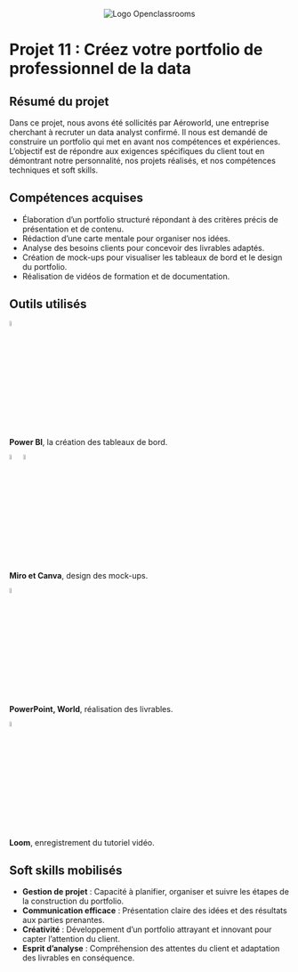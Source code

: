 <p align="center">
  <img src="https://github.com/user-attachments/assets/6644f523-f3c4-4e99-b21d-5d79656e42cb" alt="Logo Openclassrooms"
<p>

# Projet 11 : Créez votre portfolio de professionnel de la data

## Résumé du projet
Dans ce projet, nous avons été sollicités par Aéroworld, une entreprise cherchant à recruter un data analyst confirmé. 
Il nous est demandé de construire un portfolio qui met en avant nos compétences et expériences. L’objectif
est de répondre aux exigences spécifiques du client tout en démontrant notre personnalité, nos projets réalisés, 
et nos compétences techniques et soft skills.


## Compétences acquises
- Élaboration d’un portfolio structuré répondant à des critères précis de présentation et de contenu.
- Rédaction d’une carte mentale pour organiser nos idées.
- Analyse des besoins clients pour concevoir des livrables adaptés.
- Création de mock-ups pour visualiser les tableaux de bord et le design du portfolio.
- Réalisation de vidéos de formation et de documentation.
  
## Outils utilisés
<img src="https://github.com/user-attachments/assets/586f0427-f926-4d6f-9c95-47c8a2021dee" alt="Logo PowerBI" width= 5% />

**Power BI**, la création des tableaux de bord.

<img src="https://github.com/user-attachments/assets/6a597c6e-0ea1-4d34-80ee-8b3c0415b9dd" alt="Logo Miro" width= 5% /><img src="https://github.com/user-attachments/assets/3e68daca-4d86-4a34-ac8d-18a5ec166b84" alt="Logo Canva" width= 5% />

**Miro et Canva**, design des mock-ups.

<img src="https://github.com/user-attachments/assets/0d65f336-2149-461e-9940-7149ccf29322" alt="Logo Suite Office" width= 5% />

**PowerPoint, World**, réalisation des livrables.

<img src="https://github.com/user-attachments/assets/4ca25da1-3903-4591-b62d-71bc2992a6b4" alt="Logo Loom" width= 5% />

**Loom**, enregistrement du tutoriel vidéo.

## Soft skills mobilisés
- **Gestion de projet** : Capacité à planifier, organiser et suivre les étapes de la construction du portfolio.
- **Communication efficace** : Présentation claire des idées et des résultats aux parties prenantes.
- **Créativité** : Développement d’un portfolio attrayant et innovant pour capter l’attention du client.
- **Esprit d’analyse** : Compréhension des attentes du client et adaptation des livrables en conséquence.
